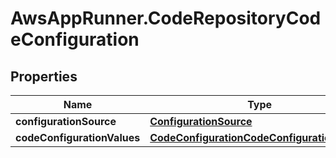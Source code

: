 # AwsAppRunner.CodeRepositoryCodeConfiguration

## Properties

Name | Type | Description | Notes
------------ | ------------- | ------------- | -------------
**configurationSource** | [**ConfigurationSource**](ConfigurationSource.md) |  | 
**codeConfigurationValues** | [**CodeConfigurationCodeConfigurationValues**](CodeConfigurationCodeConfigurationValues.md) |  | [optional] 


